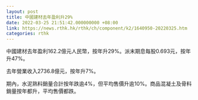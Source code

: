 ```yaml
---
layout: post
title: 中國建材去年盈利升29%
date: 2022-03-25 21:51:42.000000000 +08:00
link: https://news.rthk.hk/rthk/ch/component/k2/1640950-20220325.htm
categories: rthk
---
```


中國建材去年盈利162.2億元人民幣，按年升29%。派末期息每股0.693元，按年升47%。

去年營業收入2736.8億元，按年升7%。

期內，水泥熟料銷量合計按年跌逾4%，但平均售價升逾10%。商品混凝土及骨料銷量按年都升，平均售價都跌。
